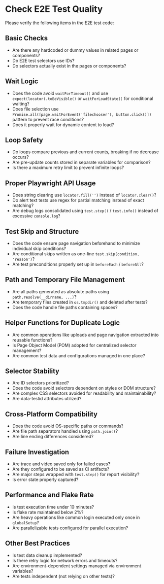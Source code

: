 # Check E2E Test Quality

Please verify the following items in the E2E test code:

## Basic Checks

- Are there any hardcoded or dummy values in related pages or components?
- Do E2E test selectors use IDs?
- Do selectors actually exist in the pages or components?

## Wait Logic

- Does the code avoid `waitForTimeout()` and use `expect(locator).toBeVisible()` or `waitForLoadState()` for conditional waiting?
- Does file selection use `Promise.all([page.waitForEvent('filechooser'), button.click()])` pattern to prevent race conditions?
- Does it properly wait for dynamic content to load?

## Loop Safety

- Do loops compare previous and current counts, breaking if no decrease occurs?
- Are pre-update counts stored in separate variables for comparison?
- Is there a maximum retry limit to prevent infinite loops?

## Proper Playwright API Usage

- Does string clearing use `locator.fill('')` instead of `locator.clear()`?
- Do alert text tests use regex for partial matching instead of exact matching?
- Are debug logs consolidated using `test.step()` / `test.info()` instead of excessive `console.log`?

## Test Skip and Structure

- Does the code ensure page navigation beforehand to minimize individual skip conditions?
- Are conditional skips written as one-line `test.skip(condition, 'reason')`?
- Are test preconditions properly set up in `beforeEach` / `beforeAll`?

## Path and Temporary File Management

- Are all paths generated as absolute paths using `path.resolve(__dirname, ...)`?
- Are temporary files created in `os.tmpdir()` and deleted after tests?
- Does the code handle file paths containing spaces?

## Helper Functions for Duplicate Logic

- Are common operations like uploads and page navigation extracted into reusable functions?
- Is Page Object Model (POM) adopted for centralized selector management?
- Are common test data and configurations managed in one place?

## Selector Stability

- Are ID selectors prioritized?
- Does the code avoid selectors dependent on styles or DOM structure?
- Are complex CSS selectors avoided for readability and maintainability?
- Are data-testid attributes utilized?

## Cross-Platform Compatibility

- Does the code avoid OS-specific paths or commands?
- Are file path separators handled using `path.join()`?
- Are line ending differences considered?

## Failure Investigation

- Are trace and video saved only for failed cases?
- Are they configured to be saved as CI artifacts?
- Are major steps wrapped with `test.step()` for report visibility?
- Is error state properly captured?

## Performance and Flake Rate

- Is test execution time under 10 minutes?
- Is flake rate maintained below 2%?
- Are heavy operations like common login executed only once in `globalSetup`?
- Are parallelizable tests configured for parallel execution?

## Other Best Practices

- Is test data cleanup implemented?
- Is there retry logic for network errors and timeouts?
- Are environment-dependent settings managed via environment variables?
- Are tests independent (not relying on other tests)?
